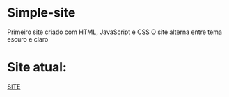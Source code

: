 # Simple-site
Primeiro site criado com HTML, JavaScript e CSS
O site alterna entre tema escuro e claro
# Site atual:
[SITE](file:///C:/Users/fegar/OneDrive/%C3%81rea%20de%20Trabalho/nanda/sitezinho/Simple-site/index.html)
